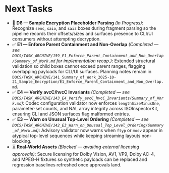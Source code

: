 # Next Tasks

- 🚧 **D6 — Sample Encryption Placeholder Parsing** _(In Progress)_: Recognize `senc`, `saio`, and `saiz` boxes during fragment parsing so the pipeline records their offsets/sizes and surfaces presence to CLI/UI consumers without attempting decryption.
- ✅ **E1 — Enforce Parent Containment and Non-Overlap** _(Completed — see `DOCS/TASK_ARCHIVE/159_E1_Enforce_Parent_Containment_and_Non_Overlap/Summary_of_Work.md` for implementation recap.)_: Extended structural validation so child boxes cannot exceed parent ranges, flagging overlapping payloads for CLI/UI surfaces. Planning notes remain in `DOCS/TASK_ARCHIVE/141_Summary_of_Work_2025-10-21_Sample_Encryption/E1_Enforce_Parent_Containment_and_Non_Overlap.md`.
- ✅ **E4 — Verify avcC/hvcC Invariants** _(Completed — see `DOCS/TASK_ARCHIVE/143_E4_Verify_avcC_hvcC_Invariants/Summary_of_Work.md`)_:
  Codec configuration validator now enforces `lengthSizeMinusOne`, parameter-set counts, and NAL array integrity across ISOInspectorKit, ensuring CLI and JSON surfaces flag malformed entries.
- ✅ **E3 — Warn on Unusual Top-Level Ordering** _(Completed — see `DOCS/TASK_ARCHIVE/142_E3_Warn_on_Unusual_Top_Level_Ordering/Summary_of_Work.md`)_:
  Advisory validator now warns when `ftyp` or `moov` appear in atypical top-level sequences while keeping streaming layouts non-blocking.
- ⏳ **Real-World Assets** _(Blocked — awaiting external licensing approvals)_: Secure licensing for Dolby Vision, AV1, VP9, Dolby AC-4, and MPEG-H fixtures so synthetic payloads can be replaced and regression baselines refreshed once approvals land.
